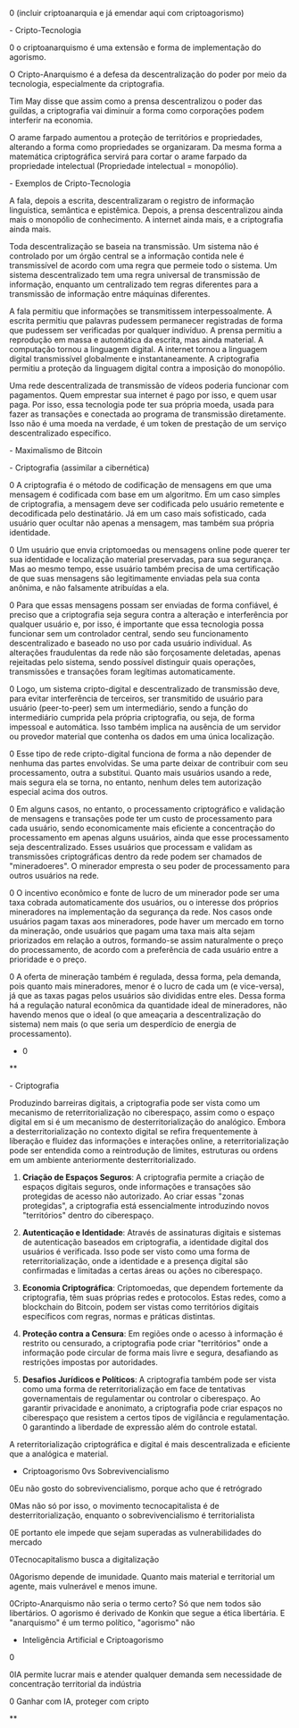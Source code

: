 0 (incluir criptoanarquia e já emendar aqui com criptoagorismo)

\- Cripto-Tecnologia

0 o criptoanarquismo é uma extensão e forma de implementação do agorismo.

O Cripto-Anarquismo é a defesa da descentralização do poder por meio da tecnologia, especialmente da criptografia.

Tim May disse que assim como a prensa descentralizou o poder das guildas, a criptografia vai diminuir a forma como corporações podem interferir na economia.

O arame farpado aumentou a proteção de territórios e propriedades, alterando a forma como propriedades se organizaram. Da mesma forma a matemática criptográfica servirá para cortar o arame farpado da propriedade intelectual (Propriedade intelectual \= monopólio).

\- Exemplos de Cripto-Tecnologia

A fala, depois a escrita, descentralizaram o registro de informação linguística, semântica e epistêmica. Depois, a prensa descentralizou ainda mais o monopólio de conhecimento. A internet ainda mais, e a criptografia ainda mais.

Toda descentralização se baseia na transmissão. Um sistema não é controlado por um órgão central se a informação contida nele é transmissível de acordo com uma regra que permeie todo o sistema. Um sistema descentralizado tem uma regra universal de transmissão de informação, enquanto um centralizado tem regras diferentes para a transmissão de informação entre máquinas diferentes.

A fala permitiu que informações se transmitissem interpessoalmente. A escrita permitiu que palavras pudessem permanecer registradas de forma que pudessem ser verificadas por qualquer indivíduo. A prensa permitiu a reprodução em massa e automática da escrita, mas ainda material. A computação tornou a linguagem digital. A internet tornou a linguagem digital transmissível globalmente e instantaneamente. A criptografia permitiu a proteção da linguagem digital contra a imposição do monopólio.

Uma rede descentralizada de transmissão de vídeos poderia funcionar com pagamentos. Quem emprestar sua internet é pago por isso, e quem usar paga. Por isso, essa tecnologia pode ter sua própria moeda, usada para fazer as transações e conectada ao programa de transmissão diretamente. Isso não é uma moeda na verdade, é um token de prestação de um serviço descentralizado específico.

\- Maximalismo de Bitcoin

\- Criptografia (assimilar a cibernética)

0 A criptografia é o método de codificação de mensagens em que uma mensagem é codificada com base em um algoritmo. Em um caso simples de criptografia, a mensagem deve ser codificada pelo usuário remetente e decodificada pelo destinatário. Já em um caso mais sofisticado, cada usuário quer ocultar não apenas a mensagem, mas também sua própria identidade.

0 Um usuário que envia criptomoedas ou mensagens online pode querer ter sua identidade e localização material preservadas, para sua segurança. Mas ao mesmo tempo, esse usuário também precisa de uma certificação de que suas mensagens são legitimamente enviadas pela sua conta anônima, e não falsamente atribuídas a ela.

0 Para que essas mensagens possam ser enviadas de forma confiável, é preciso que a criptografia seja segura contra a alteração e interferência por qualquer usuário e, por isso, é importante que essa tecnologia possa funcionar sem um controlador central, sendo seu funcionamento descentralizado e baseado no uso por cada usuário individual. As alterações fraudulentas da rede não são forçosamente deletadas, apenas rejeitadas pelo sistema, sendo possível distinguir quais operações, transmissões e transações foram legítimas automaticamente.

0 Logo, um sistema cripto-digital e descentralizado de transmissão deve, para evitar interferência de terceiros, ser transmitido de usuário para usuário (peer-to-peer) sem um intermediário, sendo a função do intermediário cumprida pela própria criptografia, ou seja, de forma impessoal e automática. Isso também implica na ausência de um servidor ou provedor material que contenha os dados em uma única localização.

0 Esse tipo de rede cripto-digital funciona de forma a não depender de nenhuma das partes envolvidas. Se uma parte deixar de contribuir com seu processamento, outra a substitui. Quanto mais usuários usando a rede, mais segura ela se torna, no entanto, nenhum deles tem autorização especial acima dos outros.

0 Em alguns casos, no entanto, o processamento criptográfico e validação de mensagens e transações pode ter um custo de processamento para cada usuário, sendo economicamente mais eficiente a concentração do processamento em apenas alguns usuários, ainda que esse processamento seja descentralizado. Esses usuários que processam e validam as transmissões criptográficas dentro da rede podem ser chamados de "mineradoeres". O minerador empresta o seu poder de processamento para outros usuários na rede.

0 O incentivo econômico e fonte de lucro de um minerador pode ser uma taxa cobrada automaticamente dos usuários, ou o interesse dos próprios mineradores na implementação da segurança da rede. Nos casos onde usuários pagam taxas aos mineradores, pode haver um mercado em torno da mineração, onde usuários que pagam uma taxa mais alta sejam priorizados em relação a outros, formando-se assim naturalmente o preço do processamento, de acordo com a preferência de cada usuário entre a prioridade e o preço.

0 A oferta de mineração também é regulada, dessa forma, pela demanda, pois quanto mais mineradores, menor é o lucro de cada um (e vice-versa), já que as taxas pagas pelos usuários são divididas entre eles. Dessa forma há a regulação natural econômica da quantidade ideal de mineradores, não havendo menos que o ideal (o que ameaçaria a descentralização do sistema) nem mais (o que seria um desperdício de energia de processamento).  

- 0

**

\- Criptografia 

Produzindo barreiras digitais, a criptografia pode ser vista como um mecanismo de reterritorialização no ciberespaço, assim como o espaço digital em si é um mecanismo de desterritorialização do analógico. Embora a desterritorialização no contexto digital se refira frequentemente à liberação e fluidez das informações e interações online, a reterritorialização pode ser entendida como a reintrodução de limites, estruturas ou ordens em um ambiente anteriormente desterritorializado.

  

1. **Criação de Espaços Seguros**: A criptografia permite a criação de espaços digitais seguros, onde informações e transações são protegidas de acesso não autorizado. Ao criar essas "zonas protegidas", a criptografia está essencialmente introduzindo novos "territórios" dentro do ciberespaço.

  

2. **Autenticação e Identidade**: Através de assinaturas digitais e sistemas de autenticação baseados em criptografia, a identidade digital dos usuários é verificada. Isso pode ser visto como uma forma de reterritorialização, onde a identidade e a presença digital são confirmadas e limitadas a certas áreas ou ações no ciberespaço.

  

3. **Economia Criptográfica**: Criptomoedas, que dependem fortemente da criptografia, têm suas próprias redes e protocolos. Estas redes, como a blockchain do Bitcoin, podem ser vistas como territórios digitais específicos com regras, normas e práticas distintas.

  

4. **Proteção contra a Censura**: Em regiões onde o acesso à informação é restrito ou censurado, a criptografia pode criar "territórios" onde a informação pode circular de forma mais livre e segura, desafiando as restrições impostas por autoridades.

  

5. **Desafios Jurídicos e Políticos**: A criptografia também pode ser vista como uma forma de reterritorialização em face de tentativas governamentais de regulamentar ou controlar o ciberespaço. Ao garantir privacidade e anonimato, a criptografia pode criar espaços no ciberespaço que resistem a certos tipos de vigilância e regulamentação. 0 garantindo a liberdade de expressão além do controle estatal.

  

A reterritorialização criptográfica e digital é mais descentralizada e eficiente que a analógica e material.

  

- Criptoagorismo 0vs Sobrevivencialismo

  

0Eu não gosto do sobrevivencialismo, porque acho que é retrógrado

  

0Mas não só por isso, o movimento tecnocapitalista é de desterritorialização, enquanto o sobrevivencialismo é territorialista

  

0E portanto ele impede que sejam superadas as vulnerabilidades do mercado

  

0Tecnocapitalismo busca a digitalização

  

0Agorismo depende de imunidade. Quanto mais material e territorial um agente, mais vulnerável e menos imune.

  

0Cripto-Anarquismo não seria o termo certo? Só que nem todos são libertários. O agorismo é derivado de Konkin que segue a ética libertária. E "anarquismo" é um termo político, "agorismo" não

  

- Inteligência Artificial e Criptoagorismo

  

0

  

0IA permite lucrar mais e atender qualquer demanda sem necessidade de concentração territorial da indústria

0 Ganhar com IA, proteger com cripto

**